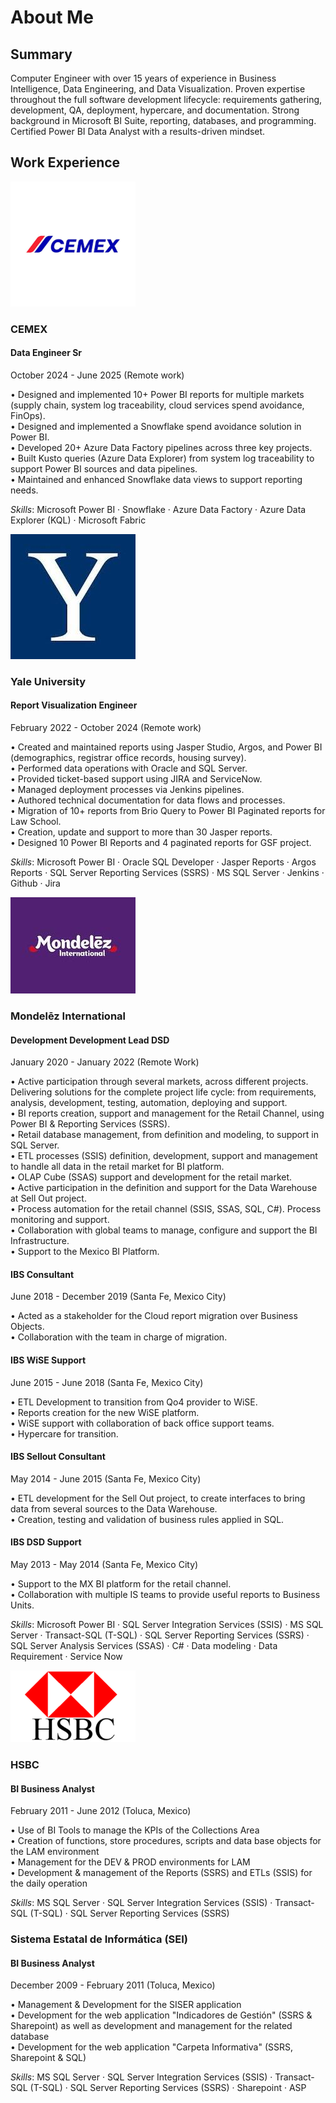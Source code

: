 # About Me
## Summary

Computer Engineer with over 15 years of experience in Business Intelligence, Data Engineering, and Data Visualization. Proven expertise throughout the full software development lifecycle: requirements gathering, development, QA, deployment, hypercare, and documentation. Strong background in Microsoft BI Suite, reporting, databases, and programming. Certified Power BI Data Analyst with a results-driven mindset.

## Work Experience

![CEMEX](./images/cemex.png)
### CEMEX
#### Data Engineer Sr
October 2024 - June 2025 (Remote work)

• Designed and implemented 10+ Power BI reports for multiple markets (supply chain, system log traceability, cloud services spend avoidance, FinOps).  
• Designed and implemented a Snowflake spend avoidance solution in Power BI.   
• Developed 20+ Azure Data Factory pipelines across three key projects.  
• Built Kusto queries (Azure Data Explorer) from system log traceability to support Power BI sources and data pipelines.   
• Maintained and enhanced Snowflake data views to support reporting needs.    

*Skills*: Microsoft Power BI · Snowflake · Azure Data Factory · Azure Data Explorer (KQL) · Microsoft Fabric

![Yale University](./images/Yale.jpeg)
### Yale University 
#### Report Visualization Engineer
February 2022 - October 2024 (Remote work)

• Created and maintained reports using Jasper Studio, Argos, and Power BI (demographics, registrar office records, housing survey).   
• Performed data operations with Oracle and SQL Server.   
• Provided ticket-based support using JIRA and ServiceNow.   
• Managed deployment processes via Jenkins pipelines.   
• Authored technical documentation for data flows and processes.   
• Migration of 10+ reports from Brio Query to Power BI Paginated reports for Law School.    
• Creation, update and support to more than 30 Jasper reports.    
• Designed 10 Power BI Reports and 4 paginated reports for GSF project.   

*Skills*: Microsoft Power BI · Oracle SQL Developer · Jasper Reports · Argos Reports · SQL Server Reporting Services (SSRS) · MS SQL Server · Jenkins · Github · Jira

![Mondelēz International](./images/Mondelez.jpeg)
### Mondelēz International
#### Development Development Lead DSD
January 2020 - January 2022 (Remote Work)
  
• Active participation through several markets, across different projects. Delivering solutions for the complete project life cycle: from requirements, analysis, development, testing, automation, deploying and support.   
• BI reports creation, support and management for the Retail Channel, using Power BI & Reporting Services (SSRS).   
• Retail database management, from definition and modeling, to support in SQL Server.   
• ETL processes (SSIS) definition, development, support and management to handle all data in the retail market for BI platform.   
• OLAP Cube (SSAS) support and development for the retail market.   
• Active participation in the definition and support for the Data Warehouse at Sell Out project.   
• Process automation for the retail channel (SSIS, SSAS, SQL, C#). Process monitoring and support.   
• Collaboration with global teams to manage, configure and support the BI Infrastructure.   
• Support to the Mexico BI Platform.   

#### IBS Consultant
June 2018 - December 2019 (Santa Fe, Mexico City)

• Acted as a stakeholder for the Cloud report migration over Business Objects.   
• Collaboration with the team in charge of migration.    

#### IBS WiSE Support
June 2015 - June 2018 (Santa Fe, Mexico City)

• ETL Development to transition from Qo4 provider to WiSE.  
• Reports creation for the new WiSE platform.    
• WiSE support with collaboration of back office support teams.   
• Hypercare for transition.    

#### IBS Sellout Consultant
May 2014 - June 2015 (Santa Fe, Mexico City)

• ETL development for the Sell Out project, to create interfaces to bring data from several sources to the Data Warehouse.   
• Creation, testing and validation of business rules applied in SQL.   

#### IBS DSD Support
May 2013 - May 2014 (Santa Fe, Mexico City)
  
• Support to the MX BI platform for the retail channel.   
• Collaboration with multiple IS teams to provide useful reports to Business Units.    

*Skills*: Microsoft Power BI · SQL Server Integration Services (SSIS) · MS SQL Server · Transact-SQL (T-SQL) · SQL Server Reporting Services (SSRS) · SQL Server Analysis Services (SSAS) · C# · Data modeling · Data Requirement · Service Now 

![HSBC](./images/HSBC.png)
### HSBC
#### BI Business Analyst
February 2011 - June 2012 (Toluca, Mexico)

• Use of BI Tools to manage the KPIs of the Collections Area   
• Creation of functions, store procedures, scripts and data base objects for the LAM environment   
• Management for the DEV & PROD environments for LAM    
• Development & management of the Reports (SSRS) and ETLs (SSIS) for the daily operation   

*Skills*: MS SQL Server · SQL Server Integration Services (SSIS) · Transact-SQL (T-SQL) · SQL Server Reporting Services (SSRS)


### Sistema Estatal de Informática (SEI)
#### BI Business Analyst
December 2009 - February 2011 (Toluca, Mexico)

• Management & Development for the SISER application    
• Development for the web application "Indicadores de Gestión" (SSRS & Sharepoint) as well as development and management for the related database   
• Development for the web application "Carpeta Informativa" (SSRS, Sharepoint & SQL)   

*Skills*: MS SQL Server · SQL Server Integration Services (SSIS) · Transact-SQL (T-SQL) · SQL Server Reporting Services (SSRS) · Sharepoint · ASP
